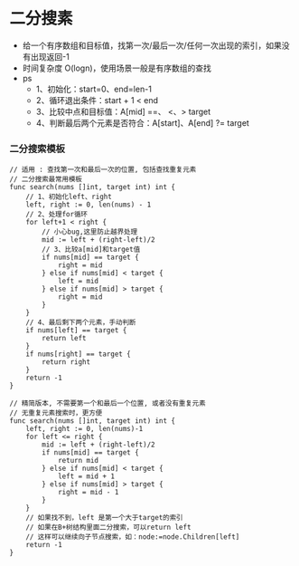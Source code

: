 # 二分搜素
- 给一个有序数组和目标值，找第一次/最后一次/任何一次出现的索引，如果没有出现返回-1
- 时间复杂度 O(logn)，使用场景一般是有序数组的查找
- ps
    - 1、初始化：start=0、end=len-1 
    - 2、循环退出条件：start + 1 < end
    -  3、比较中点和目标值：A[mid] ==、 <、> target
    -  4、判断最后两个元素是否符合：A[start]、A[end] ?= target
### 二分搜索模板
```bazaar
// 适用 : 查找第一次和最后一次的位置, 包括查找重复元素
// 二分搜索最常用模板 
func search(nums []int, target int) int {
	// 1、初始化left、right
	left, right := 0, len(nums) - 1
	// 2、处理for循环
	for left+1 < right {
		// 小心bug,这里防止越界处理
		mid := left + (right-left)/2
		// 3、比较a[mid]和target值
		if nums[mid] == target {
			right = mid
		} else if nums[mid] < target {
			left = mid
		} else if nums[mid] > target {
			right = mid
		}
	}
	// 4、最后剩下两个元素，手动判断
	if nums[left] == target {
		return left
	}
	if nums[right] == target {
		return right
	}
	return -1
}
```
```bazaar
// 精简版本, 不需要第一个和最后一个位置, 或者没有重复元素
// 无重复元素搜索时，更方便
func search(nums []int, target int) int {
	left, right := 0, len(nums)-1
	for left <= right {
		mid := left + (right-left)/2
		if nums[mid] == target {
			return mid
		} else if nums[mid] < target {
			left = mid + 1
		} else if nums[mid] > target {
			right = mid - 1
		}
	}
	// 如果找不到，left 是第一个大于target的索引
	// 如果在B+树结构里面二分搜索，可以return left
	// 这样可以继续向子节点搜索，如：node:=node.Children[left]
	return -1
}
```